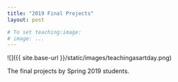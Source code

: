 ```yaml
---
title: "2019 Final Projects"
layout: post

# To set teaching:image:
# image: ...
---
```


![]({{ site.base-url }}/static/images/teachingasartday.png)

The final projects by Spring 2019 students.

 